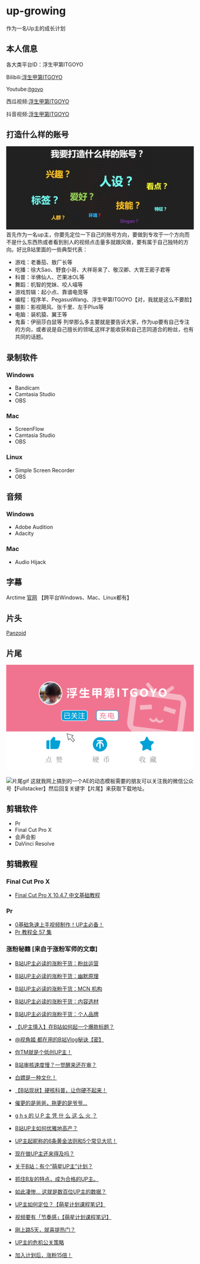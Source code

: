 # up-growing
作为一名Up主的成长计划

## 本人信息
各大类平台ID：浮生甲第ITGOYO

Bilibili:[浮生甲第ITGOYO](https://[https://space.bilibili.com/12767066](https://space.bilibili.com/12767066))

Youtube:[itgoyo](https://www.youtube.com/channel/UCpCzS_uKS1zzOAUjuuBNXDQ)

西瓜视频:[浮生甲第ITGOYO](https://www.ixigua.com/home/4089776776679278)

抖音视频:[浮生甲第ITGOYO](175789846)
## 打造什么样的账号
![](img/01.jpeg)
首先作为一名up主，你要先定位一下自己的账号方向，要做到专攻于一个方向而不是什么东西热或者看到别人的视频点击量多就跟风做，要有属于自己独特的方向。好比B站里面的一些典型代表：
- 游戏：老番茄、敖厂长等
- 吃播：徐大Sao、野食小哥、大祥哥来了、敬汉卿、大胃王密子君等
- 科普：半佛仙人、芒果冰OL等
- 舞蹈：机智的党妹、咬人喵等
- 游戏剪辑：起小点、靠谱电竞等
- 编程：程序羊、PegasusWang、浮生甲第ITGOYO【对，我就是这么不要脸】
- 摄影：影视飓风、张千里、左手Plus等
- 电脑：装机猿、翼王等
- 鬼畜：伊丽莎白鼠等
列举那么多主要就是要告诉大家，作为up要有自己专注的方向，或者说是自己擅长的领域,这样才能收获和自己志同道合的粉丝，也有共同的话题。

## 录制软件
### Windows
- Bandicam
- Camtasia Studio
- OBS
### Mac
- ScreenFlow
- Camtasia Studio
- OBS
### Linux
- Simple Screen Recorder
- OBS

## 音频
### Windows
- Adobe Audition
- Adacity
### Mac
- Audio Hijack

## 字幕
Arctime [官网](https://arctime.org/index.html) 【跨平台Windows、Mac、Linux都有】

## 片头
[Panzoid](https://panzoid.com/)

## 片尾
![片尾](img/pw.png)

![片尾gif](img/pw.gif)
这就我网上搞到的一个AE的动态模板需要的朋友可以关注我的微信公众号【Fullstacker】然后回复关键字【片尾】来获取下载地址。
## 剪辑软件
- Pr
- Final Cut Pro X
- 会声会影
- DaVinci Resolve

## 剪辑教程
### Final Cut Pro X
- [Final Cut Pro X 10.4.7 中文基础教程](https://www.bilibili.com/video/BV1Kt411S7TX?from=search&seid=3552543045643745489)

### Pr
- [0基础急速上手视频制作！UP主必备！](https://www.bilibili.com/video/BV1Ts411C7Yd?from=search&seid=5328521007088471720)
- [Pr 教程全 57 集](https://www.bilibili.com/video/BV1bb411F7Sh?from=search&seid=5328521007088471720)

### 涨粉秘籍 [来自于涨粉军师的文章]
- [B站UP主必读的涨粉干货：粉丝运营](https://mp.weixin.qq.com/s/sBRLJD-sVgLwOdD4K5Nz3g)

- [B站UP主必读的涨粉干货：幽默原理](https://mp.weixin.qq.com/s/fvozibn3D-g-ySN54H4rkg)

- [B站UP主必读的涨粉干货：MCN 机构](https://mp.weixin.qq.com/s/GL_9ZdzHX4GQbH4tqnU_IA)

- [B站UP主必读的涨粉干货：内容选材](https://mp.weixin.qq.com/s/w99HWgX2dfdX87b9fEQKEQ)

- [B站UP主必读的涨粉干货：个人品牌](https://mp.weixin.qq.com/s/_UADH8BpmWOGPv98p_cwPw)

- [【UP主慎入】在B站如何起一个爆款标题？](https://mp.weixin.qq.com/s/zFrHk3agQGPvpfViM9SMZA)

- [@视角姬 都在用的B站Vlog秘诀【密】](https://mp.weixin.qq.com/s/-o4MK6lnB88MvvZIYRxXcQ)

- [你TM就是个低创UP主！](https://mp.weixin.qq.com/s/t_wz_DGftBDURgd3wM5phw)

- [B站审核速度慢？一觉醒来还在审？](https://mp.weixin.qq.com/s/GITEDR323EJjyxuwA8MMDA)

- [白嫖是一种文化！](https://mp.weixin.qq.com/s/dLo8Tij3OJKGHdAtwdgOcA)

- [【B站现状】硬核科普，让你硬不起来！](https://mp.weixin.qq.com/s/uU5O2NYEvfLUgUNLFyCl-w)

- [催更的是爸爸，拖更的是爷爷...](https://mp.weixin.qq.com/s/EiMwetMKnsHdn1Ky0lV-Vg)

- [g h s 的 U P 主 凭 什 么 这 么 火 ？](https://mp.weixin.qq.com/s/dRM_H0HHr_nVT1WVbAyRmQ)

- [B站UP主如何优雅地高产？](https://mp.weixin.qq.com/s/9fHuyNgGvgzWOd9S16nsLQ)

- [UP主起昵称的6条黄金法则和5个常见大坑！](https://mp.weixin.qq.com/s/YyrehUYqNrlT7GgHf3_4pg)

- [现在做UP主还来得及吗？](https://mp.weixin.qq.com/s/We5_9ViFtRBPNz2QxaOJwQ)

- [关于B站：有个“萌星UP主”计划？](https://mp.weixin.qq.com/s/LftA3vdC9QEyI_ah5STCoA)

- [抓住B友的特点，成为合格的UP主。](https://mp.weixin.qq.com/s/DDb0GTNbZz0k0dwsjCf7oQ)

- [如此凄惨... 这就是数百位UP主的数据？](https://mp.weixin.qq.com/s/eAiEJ6qlbtcLyxTKUjgMlA)

- [UP主如何定位？【萌星计划课程笔记】](https://mp.weixin.qq.com/s/dSFaIMS8u1P13hqzNIucuQ)

- [视频要有「节奏感」【萌星计划课程笔记】](https://mp.weixin.qq.com/s/QKYFviDqyTU9IwSuzlJFWg)

- [刚上路5天，就喜提热门？](https://mp.weixin.qq.com/s/_-ACKLBR_9HaDukaqYnKYw)

- [UP主的危机公关策略](https://mp.weixin.qq.com/s/ykwgtA-A3SIxryudrV-kVA)

- [加入计划后，涨粉15倍！](https://mp.weixin.qq.com/s/bywnxytInl7B7bbInN-X5w)
